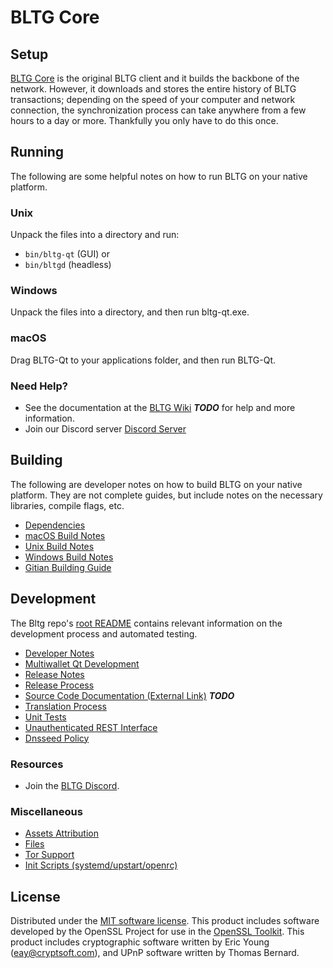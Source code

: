 BLTG Core
=============

Setup
---------------------
[BLTG Core](https://block-logic.com/wallet) is the original BLTG client and it builds the backbone of the network. However, it downloads and stores the entire history of BLTG transactions; depending on the speed of your computer and network connection, the synchronization process can take anywhere from a few hours to a day or more. Thankfully you only have to do this once.

Running
---------------------
The following are some helpful notes on how to run BLTG on your native platform.

### Unix

Unpack the files into a directory and run:

- `bin/bltg-qt` (GUI) or
- `bin/bltgd` (headless)

### Windows

Unpack the files into a directory, and then run bltg-qt.exe.

### macOS

Drag BLTG-Qt to your applications folder, and then run BLTG-Qt.

### Need Help?

* See the documentation at the [BLTG Wiki](https://en.bitcoin.it/wiki/Main_Page) ***TODO***
for help and more information.
* Join our Discord server [Discord Server](https://discord.gg/RggfhTH)

Building
---------------------
The following are developer notes on how to build BLTG on your native platform. They are not complete guides, but include notes on the necessary libraries, compile flags, etc.

- [Dependencies](dependencies.md)
- [macOS Build Notes](build-osx.md)
- [Unix Build Notes](build-unix.md)
- [Windows Build Notes](build-windows.md)
- [Gitian Building Guide](gitian-building.md)

Development
---------------------
The Bltg repo's [root README](https://github.com/Block-Logic-Technology-Group/bltg/blob/master/README.md) contains relevant information on the development process and automated testing.

- [Developer Notes](developer-notes.md)
- [Multiwallet Qt Development](multiwallet-qt.md)
- [Release Notes](release-notes.md)
- [Release Process](release-process.md)
- [Source Code Documentation (External Link)](https://dev.visucore.com/bitcoin/doxygen/) ***TODO***
- [Translation Process](translation_process.md)
- [Unit Tests](unit-tests.md)
- [Unauthenticated REST Interface](REST-interface.md)
- [Dnsseed Policy](dnsseed-policy.md)

### Resources
* Join the [BLTG Discord](https://discord.gg/RggfhTH).

### Miscellaneous
- [Assets Attribution](assets-attribution.md)
- [Files](files.md)
- [Tor Support](tor.md)
- [Init Scripts (systemd/upstart/openrc)](init.md)

License
---------------------
Distributed under the [MIT software license](/COPYING).
This product includes software developed by the OpenSSL Project for use in the [OpenSSL Toolkit](https://www.openssl.org/). This product includes
cryptographic software written by Eric Young ([eay@cryptsoft.com](mailto:eay@cryptsoft.com)), and UPnP software written by Thomas Bernard.
